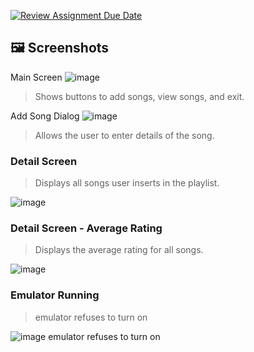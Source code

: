 [![Review Assignment Due Date](https://classroom.github.com/assets/deadline-readme-button-22041afd0340ce965d47ae6ef1cefeee28c7c493a6346c4f15d667ab976d596c.svg)](https://classroom.github.com/a/sZmTX332)
## 🖼 Screenshots

 Main Screen
![image](https://github.com/user-attachments/assets/93ab6dba-877a-4d9f-8d35-9a14fe2c5594)

> Shows buttons to add songs, view songs, and exit.


 Add Song Dialog
![image](https://github.com/user-attachments/assets/c238ee39-bf8e-49aa-8a48-be7abef9d8a2)

> Allows the user to enter details of the song.


### Detail Screen
> Displays all songs user inserts in the playlist.

![image](https://github.com/user-attachments/assets/6fe0831e-28ef-4361-a666-a501d9bf9845)


### Detail Screen - Average Rating
> Displays the average rating for all songs.

![image](https://github.com/user-attachments/assets/e16b75a0-518f-4176-b51c-e6d106f61155)


### Emulator Running
> emulator refuses to turn on

![image](https://github.com/user-attachments/assets/3e447aef-b5e1-4bad-81e8-810f2cad0d82)
emulator refuses to turn on
